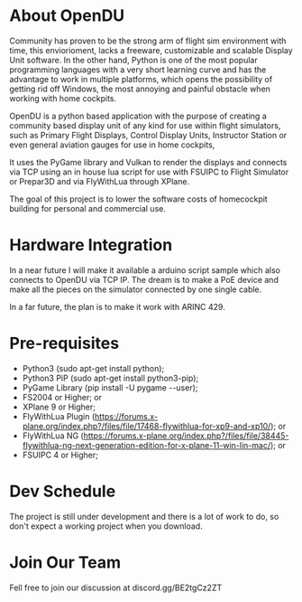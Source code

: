 # About OpenDU
Community has proven to be the strong arm of flight sim environment with time, this enviorioment, lacks a freeware, customizable and scalable Display Unit software. In the other hand, Python is one of the most popular programming languages with a very short learning curve and has the advantage to work in multiple platforms, which opens the possibility of getting rid off Windows, the most annoying and painful obstacle when working with home cockpits.

OpenDU is a python based application with the purpose of creating a community based display unit of any kind for use within flight simulators, such as Primary Flight Displays, Control Display Units, Instructor Station or even general aviation gauges for use in home cockpits,  

It uses the PyGame library and Vulkan to render the displays and connects via TCP using an in house lua script for use with FSUIPC to Flight Simulator or Prepar3D and via FlyWithLua through XPlane.

The goal of this project is to lower the software costs of homecockpit building for personal and commercial use.

# Hardware Integration
In a near future I will make it available a arduino script sample which also connects to OpenDU via TCP IP. The dream is to make a PoE device and make all the pieces on the simulator connected by one single cable.

In a far future, the plan is to make it work with ARINC 429.

# Pre-requisites
- Python3 (sudo apt-get install python);
- Python3 PiP (sudo apt-get install python3-pip);
- PyGame Library (pip install -U pygame --user);
- FS2004 or Higher; or
- XPlane 9 or Higher;
- FlyWithLua Plugin (https://forums.x-plane.org/index.php?/files/file/17468-flywithlua-for-xp9-and-xp10/); or
- FlyWithLua NG (https://forums.x-plane.org/index.php?/files/file/38445-flywithlua-ng-next-generation-edition-for-x-plane-11-win-lin-mac/); or
- FSUIPC 4 or Higher;

# Dev Schedule
The project is still under development and there is a lot of work to do, so don't expect a working project when you download.

# Join Our Team
Fell free to join our discussion at discord.gg/BE2tgCz2ZT
